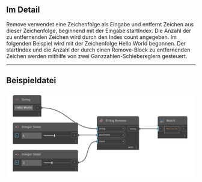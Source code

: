 ## Im Detail
Remove verwendet eine Zeichenfolge als Eingabe und entfernt Zeichen aus dieser Zeichenfolge, beginnend mit der Eingabe startIndex. Die Anzahl der zu entfernenden Zeichen wird durch den Index count angegeben. Im folgenden Beispiel wird mit der Zeichenfolge Hello World begonnen. Der startIndex und die Anzahl der durch einen Remove-Block zu entfernenden Zeichen werden mithilfe von zwei Ganzzahlen-Schiebereglern gesteuert.
___
## Beispieldatei

![Remove](./DSCore.String.Remove_img.jpg)

